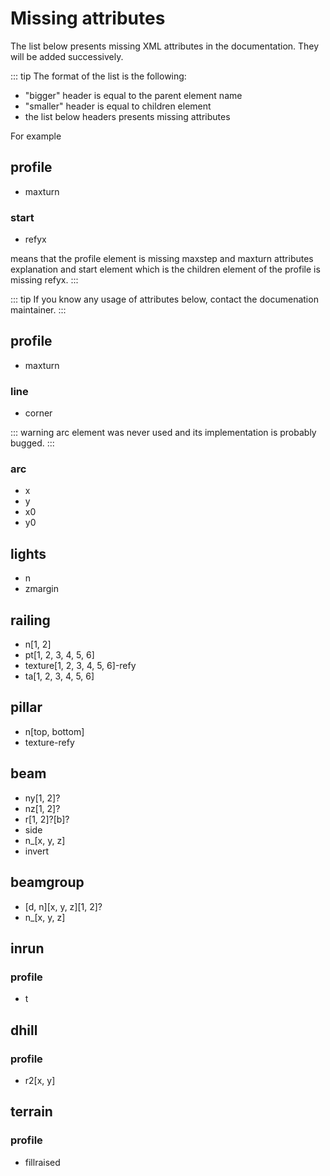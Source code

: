 # Missing attributes

The list below presents missing XML attributes in the documentation. They will be added successively.

::: tip
The format of the list is the following:

* "bigger" header is equal to the parent element name
* "smaller" header is equal to children element
* the list below headers presents missing attributes

For example

## profile

* maxturn

### start

* refyx

means that the profile element is missing maxstep and maxturn attributes explanation and start element which is the children element of the profile is missing refyx.
:::

::: tip
If you know any usage of attributes below, contact the documenation maintainer.
:::

## profile

* maxturn

### line

* corner

::: warning
arc element was never used and its implementation is probably bugged.
:::

### arc

* x
* y
* x0
* y0

## lights

* n
* zmargin

## railing

* n[1, 2]
* pt[1, 2, 3, 4, 5, 6]
* texture[1, 2, 3, 4, 5, 6]-refy
* ta[1, 2, 3, 4, 5, 6]

## pillar

* n[top, bottom]
* texture-refy

## beam

* ny[1, 2]?
* nz[1, 2]?
* r[1, 2]?[b]?
* side
* n_[x, y, z]
* invert

## beamgroup

* [d, n][x, y, z][1, 2]?
* n_[x, y, z]

## inrun

### profile

* t

## dhill

### profile

* r2[x, y]

## terrain

### profile

* fillraised

